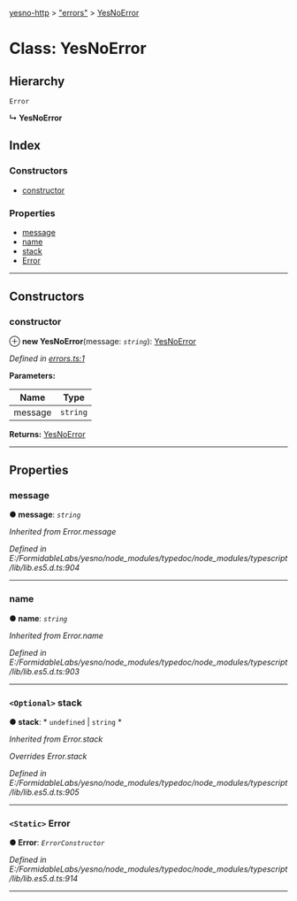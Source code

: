 [yesno-http](../README.md) > ["errors"](../modules/_errors_.md) > [YesNoError](../classes/_errors_.yesnoerror.md)

# Class: YesNoError

## Hierarchy

 `Error`

**↳ YesNoError**

## Index

### Constructors

* [constructor](_errors_.yesnoerror.md#constructor)

### Properties

* [message](_errors_.yesnoerror.md#message)
* [name](_errors_.yesnoerror.md#name)
* [stack](_errors_.yesnoerror.md#stack)
* [Error](_errors_.yesnoerror.md#error)

---

## Constructors

<a id="constructor"></a>

###  constructor

⊕ **new YesNoError**(message: *`string`*): [YesNoError](_errors_.yesnoerror.md)

*Defined in [errors.ts:1](https://github.com/FormidableLabs/yesno/blob/b6b210e/src/errors.ts#L1)*

**Parameters:**

| Name | Type |
| ------ | ------ |
| message | `string` |

**Returns:** [YesNoError](_errors_.yesnoerror.md)

___

## Properties

<a id="message"></a>

###  message

**● message**: *`string`*

*Inherited from Error.message*

*Defined in E:/FormidableLabs/yesno/node_modules/typedoc/node_modules/typescript/lib/lib.es5.d.ts:904*

___
<a id="name"></a>

###  name

**● name**: *`string`*

*Inherited from Error.name*

*Defined in E:/FormidableLabs/yesno/node_modules/typedoc/node_modules/typescript/lib/lib.es5.d.ts:903*

___
<a id="stack"></a>

### `<Optional>` stack

**● stack**: * `undefined` &#124; `string`
*

*Inherited from Error.stack*

*Overrides Error.stack*

*Defined in E:/FormidableLabs/yesno/node_modules/typedoc/node_modules/typescript/lib/lib.es5.d.ts:905*

___
<a id="error"></a>

### `<Static>` Error

**● Error**: *`ErrorConstructor`*

*Defined in E:/FormidableLabs/yesno/node_modules/typedoc/node_modules/typescript/lib/lib.es5.d.ts:914*

___

